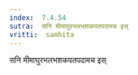 ```yaml
---
index:  7.4.54
sutra:  सनि मीमाघुरभलभशकपतपदामच इस्
vritti:  samhita 
---
```


सनि मीमाघुरभलभशकपतपदामच इस्

